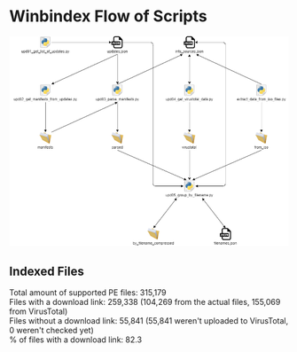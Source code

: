 # Winbindex Flow of Scripts

![winbindex-scripts-flow.png](winbindex-scripts-flow.png)

## Indexed Files

<!--FileStats-->
Total amount of supported PE files: 315,179  
Files with a download link: 259,338 (104,269 from the actual files, 155,069 from VirusTotal)  
Files without a download link: 55,841 (55,841 weren't uploaded to VirusTotal, 0 weren't checked yet)  
% of files with a download link: 82.3  
<!--/FileStats-->
